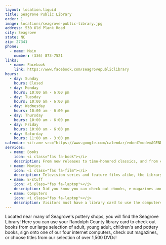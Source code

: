 ```yaml
---
layout: location.liquid
title: Seagrove Public Library
order: 1
image: locations/seagrove-public-library.jpg
address: 530 Old Plank Road
city: Seagrove
state: NC
zip: 27341
phone: 
  - name: Main
    number: (336) 873-7521
links: 
  - name: Facebook
    link: https://www.facebook.com/seagrovepubliclibrary
hours: 
  - day: Sunday
    hours: Closed
  - day: Monday
    hours: 10:00 am - 6:00 pm
  - day: Tuesday
    hours: 10:00 am - 6:00 pm
  - day: Wednesday
    hours: 10:00 am - 6:00 pm
  - day: Thursday
    hours: 10:00 am - 6:00 pm
  - day: Friday
    hours: 10:00 am - 6:00 pm
  - day: Saturday
    hours: 11:00 am - 3:00 pm
calendar: <iframe src="https://www.google.com/calendar/embed?mode=AGENDA&amp;height=400&amp;wkst=2&amp;bgcolor=%23FFFFFF&amp;src=b1epi9ts4f1ljju5crcv5q2998%40group.calendar.google.com&amp;color=%23B1365F&amp;ctz=America%2FNew_York" style=" border-width:0 " width="280" height="400" frameborder="0" scrolling="no"></iframe>
services: 
  - name: Books
    icon: <i class="fas fa-book"></i>
    description: From new releases to time-honored classics, and from cookbooks to biographies, the Library has thousands of books available for your reading pleasure. (We even have large print and audio-books on CD).
  - name: Movies
    icon: <i class="fas fa-film"></i>
    description: Television series and feature films alike, the Library has DVDs for viewing entertainment.
  - name: E-stuff
    icon: <i class="fas fa-laptop"></i>
    description: Did you know you can check out ebooks, e-magazines and even digital audiobooks from the Library – for free? All it takes is a Library card.
  - name: Computers
    icon: <i class="fas fa-laptop"></i>
    description: Visitors must have a library card to use the computers. Computers are available for public use for adults and children 11 years and older. Children 10 and under may use the computer only if an adult sits with them. Computer users may bring one (1) helper only to assist with using the computer. Unfortunately, staff are unable to provide up close computer assistance at this time. Use is limited to 60 minutes per day and availability is on a first come, first served basis. Computers shut down 30 minutes before closing.
---
```


Located near many of Seagrove's pottery shops, you will find the Seagrove Library!  Here you can use your Randolph County library card to check out books from our large selection of adult, young adult, children's and pottery books, sign onto one of our four internet computers, check out magazines, or choose titles from our selection of over 1,500 DVDs! 

